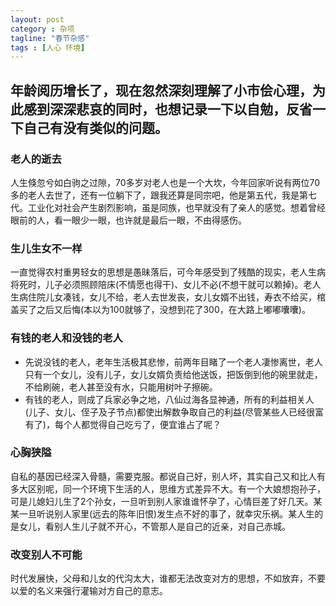```yaml
---
layout: post
category : 杂项
tagline: "春节杂感"
tags : [人心 环境]
---
```


## 年龄阅历增长了，现在忽然深刻理解了小市侩心理，为此感到深深悲哀的同时，也想记录一下以自勉，反省一下自己有没有类似的问题。

### 老人的逝去
人生倏忽兮如白驹之过隙，70多岁对老人也是一个大坎，今年回家听说有两位70多的老人去世了，还有一位躺下了，跟我还算是同宗吧，他是第五代，我是第七代。工业化对社会产生剧烈影响，虽是同族，也早就没有了亲人的感觉。想着曾经眼前的人，看一眼少一眼，也许就是最后一眼，不由得感伤。

### 生儿生女不一样
一直觉得农村重男轻女的思想是愚昧落后，可今年感受到了残酷的现实，老人生病将死时，儿子必须照顾陪床(不情愿也得干)、女儿不必(不想干就可以赖掉)。老人生病住院儿女凑钱，女儿不给，老人去世发丧，女儿女婿不出钱，寿衣不给买，棺盖买了之后又后悔(本以为100就够了，没想到花了300，在大路上嘟嘟囔囔)。

### 有钱的老人和没钱的老人
* 先说没钱的老人，老年生活极其悲惨，前两年目睹了一个老人凄惨离世，老人只有一个女儿，没有儿子，女儿女婿负责给他送饭，把饭倒到他的碗里就走，不给刷碗，老人甚至没有水，只能用树叶子擦碗。
* 有钱的老人，则成了兵家必争之地，八仙过海各显神通，所有的利益相关人(儿子、女儿、侄子及子节点)都使出解数争取自己的利益(尽管某些人已经很富有了)，每个人都觉得自己吃亏了，便宜谁占了呢？

### 心胸狭隘
自私的基因已经深入骨髓，需要克服。都说自己好，别人坏，其实自己又和比人有多大区别呢，同一个环境下生活的人，思维方式差异不大。有一个大娘想抱孙子，可是儿媳妇儿生了2个孙女，一旦听到别人家谁谁怀孕了，心情巨差了好几天。某某一旦听说别人家里(远去的陈年旧恨)发生点不好的事了，就幸灾乐祸。某人生的是女儿，看别人生儿子就不开心，不管那人是自己的近亲，对自己赤城。

### 改变别人不可能
时代发展快，父母和儿女的代沟太大，谁都无法改变对方的思想，不如放弃，不要以爱的名义来强行灌输对方自己的意志。
